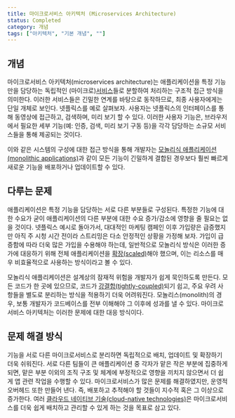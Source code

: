 ```yaml
---
title: 마이크로서비스 아키텍처 (Microservices Architecture)
status: Completed
category: 개념
tags: ["아키텍처", "기본 개념", ""]
---
```


## 개념

마이크로서비스 아키텍처(microservices architecture)는 애플리케이션을 특정 기능만을 담당하는 독립적인 (마이크로)[서비스](/ko/service/)들로 분할하여 처리하는 구조적 접근 방식을 의미한다.
이러한 서비스들은 긴밀한 연계를 바탕으로 동작하므로, 최종 사용자에게는 단일 개체로 보인다.
넷플릭스를 예로 살펴보자.
사용자는 넷플릭스의 인터페이스를 통해 동영상에 접근하고, 검색하며, 미리 보기 할 수 있다.
이러한 사용자 기능은, 브라우저에서 필요한 세부 기능(예: 인증, 검색, 미리 보기 구동 등)을 각각 담당하는 소규모 서비스들을 통해 제공되는 것이다.

이와 같은 시스템의 구성에 대한 접근 방식을 통해 개발자는 [모놀리식 애플리케이션(monolithic applications)](/ko/monolithic-apps/)과 같이 모든 기능이 긴밀하게 결합된 경우보다 훨씬 빠르게 새로운 기능을 배포하거나 업데이트할 수 있다.

## 다루는 문제

애플리케이션은 특정 기능을 담당하는 서로 다른 부분들로 구성된다.
특정한 기능에 대한 수요가 굳이 애플리케이션의 다른 부분에 대한 수요 증가/감소에 영향을 줄 필요는 없을 것이다.
넷플릭스 예시로 돌아가서, 대대적인 마케팅 캠페인 이후 가입량은 급증했지만 
아직 주 시청 시간 전이라 스트리밍은 다소 안정적인 상황을 가정해 보자.
가입이 급증함에 따라 더욱 많은 가입을 수용해야 하는데,
일반적으로 모놀리식 방식은 이러한 증가에 대응하기 위해 전체 애플리케이션을 [확장(scaled)](/ko/scalability/)해야 했으며,
이는 리소스를 매우 비효율적으로 사용하는 방식이라고 볼 수 있다.

모놀리식 애플리케이션은 설계상의 잠재적 위험을 개발자가 쉽게 묵인하도록 만든다.
모든 코드가 한 곳에 있으므로, 코드가 [강결합(tightly-coupled)](/tightly-coupled-architectures/)되기 쉽고,
주요 우려 사항들을 별도로 분리하는 방식을 적용하기 더욱 어려워진다.
모놀리스(monolith)의 경우, 보통 개발자가 코드베이스를 전부 이해해야 그 이후에 성과를 낼 수 있다.
마이크로서비스 아키텍처는 이러한 문제에 대한 대응 방식이다.

## 문제 해결 방식

기능을 서로 다른 마이크로서비스로 분리하면 독립적으로 배치, 업데이트 및 확장하기 더욱 쉬워진다.
서로 다른 팀들이 큰 애플리케이션 중 각자가 맡은 작은 부분에 집중하게 되면,
맡은 부분 이외의 조직 구조 및 체계에 부정적으로 영향을 끼치지 않으면서 더 쉽게 앱 관련 작업을 수행할 수 있다.
마이크로서비스가 많은 문제를 해결하였지만, 운영적 오버헤드 또한 만들어 낸다.
즉, 배포하고 추적해야 할 것들이 지수적 혹은 그 이상으로 증가한다.
여러 [클라우드 네이티브 기술(cloud-native technologies)](/ko/cloud-native-tech/)은 마이크로서비스를 더욱 쉽게 배치하고 관리할 수 있게 하는 것을 목표로 삼고 있다.
